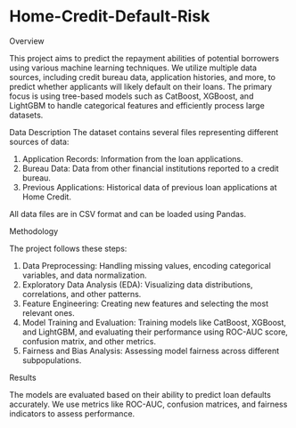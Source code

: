 # Home-Credit-Default-Risk

Overview

This project aims to predict the repayment abilities of potential borrowers using various machine learning techniques. We utilize multiple data sources, including credit bureau data, application histories, and more, to predict whether applicants will likely default on their loans. The primary focus is using tree-based models such as CatBoost, XGBoost, and LightGBM to handle categorical features and efficiently process large datasets.

Data Description
The dataset contains several files representing different sources of data:

1. Application Records: Information from the loan applications.
2. Bureau Data: Data from other financial institutions reported to a credit bureau.
3. Previous Applications: Historical data of previous loan applications at Home Credit.

All data files are in CSV format and can be loaded using Pandas.

Methodology

The project follows these steps:

1. Data Preprocessing: Handling missing values, encoding categorical variables, and data normalization.
2. Exploratory Data Analysis (EDA): Visualizing data distributions, correlations, and other patterns.
3. Feature Engineering: Creating new features and selecting the most relevant ones.
4. Model Training and Evaluation: Training models like CatBoost, XGBoost, and LightGBM, and evaluating their performance using ROC-AUC score, confusion matrix, and other metrics.
5. Fairness and Bias Analysis: Assessing model fairness across different subpopulations.

Results

The models are evaluated based on their ability to predict loan defaults accurately. We use metrics like ROC-AUC, confusion matrices, and fairness indicators to assess performance.
